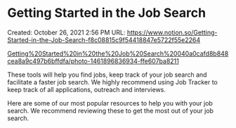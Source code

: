 # Getting Started in the Job Search

Created: October 26, 2021 2:56 PM
URL: https://www.notion.so/Getting-Started-in-the-Job-Search-f8c08815c9f54418847e5722f55e2264

[Getting%20Started%20in%20the%20Job%20Search%20040a0cafd8b848cea8a9c497b6bffdfa/photo-1461896836934-ffe607ba8211](Getting%20Started%20in%20the%20Job%20Search%20040a0cafd8b848cea8a9c497b6bffdfa/photo-1461896836934-ffe607ba8211)

These tools will help you find jobs, keep track of your job search and facilitate a faster job search. We highly recommend using Job Tracker to keep track of all applications, outreach and interviews.

Here are some of our most popular resources to help you with your job search. We recommend reviewing these to get the most out of your job search.
